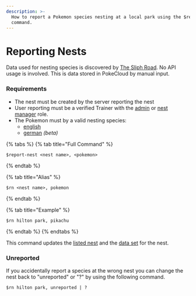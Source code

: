 ```yaml
---
description: >-
  How to report a Pokemon species nesting at a local park using the $report-nest
  command.
---
```


# Reporting Nests

Data used for nesting species is discovered by [The Sliph Road](https://thesilphroad.com/). No API usage is involved. This is data stored in PokeCloud by manual input.

### Requirements

* The nest must be created by the server reporting the nest
* User reporting must be a verified Trainer with the [admin](../community-setup/setting-the-admin-role.md) or [nest manager](../community-setup/setting-the-admin-role.md#set-nest-role) role.
* The Pokemon must by a valid nesting species:
  * [english](../../data-sets/pokemon/en.md)
  * [german](../../data-sets/pokemon/de.md) _\(beta\)_ 

{% tabs %}
{% tab title="Full Command" %}
```text
$report-nest <nest name>, <pokemon>
```
{% endtab %}

{% tab title="Alias" %}
```text
$rn <nest name>, pokemon
```
{% endtab %}

{% tab title="Example" %}
```text
$rn hilton park, pikachu
```
{% endtab %}
{% endtabs %}

This command updates the [listed nest](listing-nests.md) and the [data set](../../data-sets/defaultnest.js.md) for the nest.

### Unreported

If you accidentally report a species at the wrong nest you can change the nest back to "unreported" or "?" by using the following command.

```text
$rn hilton park, unreported | ?
```

